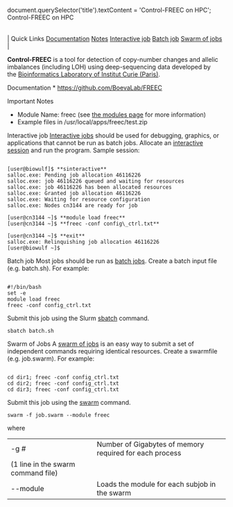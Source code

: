 

document.querySelector('title').textContent = 'Control-FREEC on HPC';
Control-FREEC on HPC


|  |
| --- |
| 
Quick Links
[Documentation](#doc)
[Notes](#notes)
[Interactive job](#int) 
[Batch job](#sbatch) 
[Swarm of jobs](#swarm) 
 |

  **Control-FREEC** is a tool for detection of copy-number 
 changes and allelic imbalances (including LOH) using deep-sequencing data 
 developed by the [Bioinformatics Laboratory 
 of Institut Curie (Paris)](http://bioinfo-out.curie.fr/).


Documentation * <https://github.com/BoevaLab/FREEC>



Important Notes
* Module Name: freec (see [the modules 
 page](/apps/modules.html) for more information)
* Example files in /usr/local/apps/freec/test.zip





Interactive job
[Interactive jobs](/docs/userguide.html#int) should be used for debugging, graphics, or applications that cannot be run as batch jobs.
Allocate an [interactive session](/docs/userguide.html#int) and run the program. Sample session:



```

[user@biowulf]$ **sinteractive**
salloc.exe: Pending job allocation 46116226
salloc.exe: job 46116226 queued and waiting for resources
salloc.exe: job 46116226 has been allocated resources
salloc.exe: Granted job allocation 46116226
salloc.exe: Waiting for resource configuration
salloc.exe: Nodes cn3144 are ready for job

[user@cn3144 ~]$ **module load freec**
[user@cn3144 ~]$ **freec -conf config\_ctrl.txt**

[user@cn3144 ~]$ **exit**
salloc.exe: Relinquishing job allocation 46116226
[user@biowulf ~]$

```




Batch job
Most jobs should be run as [batch jobs](/docs/userguide.html#submit).
Create a batch input file (e.g. batch.sh). For example:



```

#!/bin/bash
set -e
module load freec
freec -conf config_ctrl.txt
```

Submit this job using the Slurm [sbatch](/docs/userguide.html) command.



```
sbatch batch.sh
```

Swarm of Jobs 
A [swarm of jobs](/apps/swarm.html) is an easy way to submit a set of independent commands requiring identical resources.
Create a swarmfile (e.g. job.swarm). For example:



```

cd dir1; freec -conf config_ctrl.txt
cd dir2; freec -conf config_ctrl.txt
cd dir3; freec -conf config_ctrl.txt

```

Submit this job using the [swarm](/apps/swarm.html) command.



```
swarm -f job.swarm --module freec
```

where
 

|  |  |
| --- | --- |
| -g *#*  | Number of Gigabytes of memory required for each process 
 (1 line in the swarm command file)  |
| --module  | Loads the module for each subjob in the swarm  |




